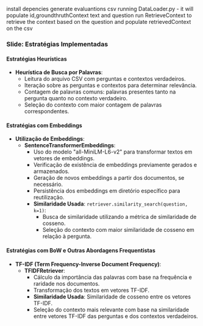 install depencies
generate evaluantions csv running DataLoader.py - it will populate id,groundthruthContext text and question
run RetrieveContext to retrieve the context based on the question and populate retrievedContext on the csv

### Slide: Estratégias Implementadas  
  
#### Estratégias Heurísticas  
- **Heurística de Busca por Palavras**:  
  - Leitura do arquivo CSV com perguntas e contextos verdadeiros.  
  - Iteração sobre as perguntas e contextos para determinar relevância.  
  - Contagem de palavras comuns: palavras presentes tanto na pergunta quanto no contexto verdadeiro.  
  - Seleção do contexto com maior contagem de palavras correspondentes.  
  
#### Estratégias com Embeddings  
- **Utilização de Embeddings**:  
  - **SentenceTransformerEmbeddings**:  
    - Uso do modelo "all-MiniLM-L6-v2" para transformar textos em vetores de embeddings.  
    - Verificação de existência de embeddings previamente gerados e armazenados.  
    - Geração de novos embeddings a partir dos documentos, se necessário.  
    - Persistência dos embeddings em diretório específico para reutilização.  
    - **Similaridade Usada**: `retriever.similarity_search(question, k=1)`:  
      - Busca de similaridade utilizando a métrica de similaridade de cosseno.  
      - Seleção do contexto com maior similaridade de cosseno em relação à pergunta.  
  
#### Estratégias com BoW e Outras Abordagens Frequentistas  
- **TF-IDF (Term Frequency-Inverse Document Frequency)**:  
  - **TFIDFRetriever**:  
    - Cálculo da importância das palavras com base na frequência e raridade nos documentos.  
    - Transformação dos textos em vetores TF-IDF.  
    - **Similaridade Usada**: Similaridade de cosseno entre os vetores TF-IDF.  
    - Seleção do contexto mais relevante com base na similaridade entre vetores TF-IDF das perguntas e dos contextos verdadeiros.  